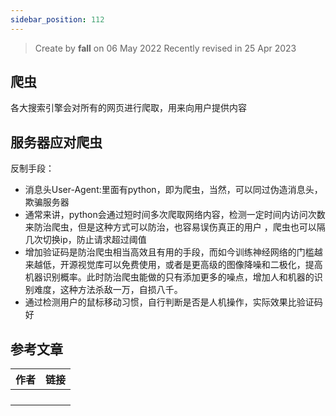 ```yaml
---
sidebar_position: 112
---
```


> Create by **fall** on 06 May 2022
> Recently revised in 25 Apr 2023

## 爬虫

各大搜索引擎会对所有的网页进行爬取，用来向用户提供内容



## 服务器应对爬虫



反制手段：



- 消息头User-Agent:里面有python，即为爬虫，当然，可以同过伪造消息头，欺骗服务器
- 通常来讲，python会通过短时间多次爬取网络内容，检测一定时间内访问次数来防治爬虫，但是这种方式可以防治，也容易误伤真正的用户 ，爬虫也可以隔几次切换ip，防止请求超过阈值
- 增加验证码是防治爬虫相当高效且有用的手段，而如今训练神经网络的门槛越来越低，开源视觉库可以免费使用，或者是更高级的图像降噪和二极化，提高机器识别概率。此时防治爬虫能做的只有添加更多的噪点，增加人和机器的识别难度，这种方法杀敌一万，自损八千。
- 通过检测用户的鼠标移动习惯，自行判断是否是人机操作，实际效果比验证码好

## 参考文章

| 作者 | 链接 |
| ---- | ---- |
|      |      |
|      |      |
|      |      |
|      |      |

